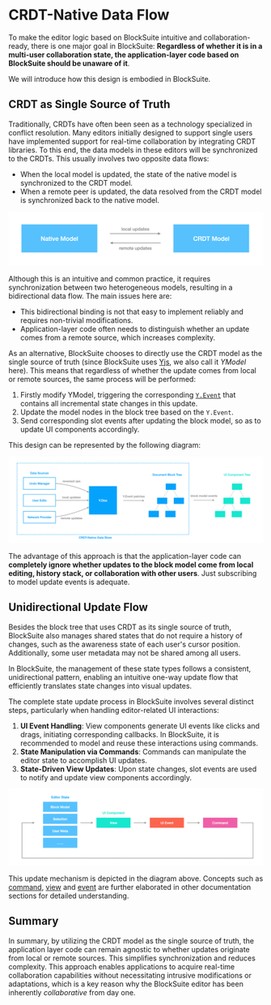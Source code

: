 # CRDT-Native Data Flow

To make the editor logic based on BlockSuite intuitive and collaboration-ready, there is one major goal in BlockSuite: **Regardless of whether it is in a multi-user collaboration state, the application-layer code based on BlockSuite should be unaware of it**.

We will introduce how this design is embodied in BlockSuite.

## CRDT as Single Source of Truth

Traditionally, CRDTs have often been seen as a technology specialized in conflict resolution. Many editors initially designed to support single users have implemented support for real-time collaboration by integrating CRDT libraries. To this end, the data models in these editors will be synchronized to the CRDTs. This usually involves two opposite data flows:

- When the local model is updated, the state of the native model is synchronized to the CRDT model.
- When a remote peer is updated, the data resolved from the CRDT model is synchronized back to the native model.

![bidirectional-data-flow](../images/bidirectional-data-flow.png)

Although this is an intuitive and common practice, it requires synchronization between two heterogeneous models, resulting in a bidirectional data flow. The main issues here are:

- This bidirectional binding is not that easy to implement reliably and requires non-trivial modifications.
- Application-layer code often needs to distinguish whether an update comes from a remote source, which increases complexity.

As an alternative, BlockSuite chooses to directly use the CRDT model as the single source of truth (since BlockSuite uses [Yjs](https://github.com/yjs/yjs), we also call it _YModel_ here). This means that regardless of whether the update comes from local or remote sources, the same process will be performed:

1. Firstly modify YModel, triggering the corresponding [`Y.Event`](https://docs.yjs.dev/api/y.event) that contains all incremental state changes in this update.
2. Update the model nodes in the block tree based on the `Y.Event`.
3. Send corresponding slot events after updating the block model, so as to update UI components accordingly.

This design can be represented by the following diagram:

![crdt-native-data-flow](../images/crdt-native-data-flow.png)

The advantage of this approach is that the application-layer code can **completely ignore whether updates to the block model come from local editing, history stack, or collaboration with other users**. Just subscribing to model update events is adequate.

## Unidirectional Update Flow

Besides the block tree that uses CRDT as its single source of truth, BlockSuite also manages shared states that do not require a history of changes, such as the awareness state of each user's cursor position. Additionally, some user metadata may not be shared among all users.

In BlockSuite, the management of these state types follows a consistent, unidirectional pattern, enabling an intuitive one-way update flow that efficiently translates state changes into visual updates.

The complete state update process in BlockSuite involves several distinct steps, particularly when handling editor-related UI interactions:

1. **UI Event Handling**: View components generate UI events like clicks and drags, initiating corresponding callbacks. In BlockSuite, it is recommended to model and reuse these interactions using commands.
2. **State Manipulation via Commands**: Commands can manipulate the editor state to accomplish UI updates.
3. **State-Driven View Updates**: Upon state changes, slot events are used to notify and update view components accordingly.

![block-std-data-flow](../images/block-std-data-flow.png)

This update mechanism is depicted in the diagram above. Concepts such as [command](./command), [view](./block-view) and [event](./event) are further elaborated in other documentation sections for detailed understanding.

## Summary

In summary, by utilizing the CRDT model as the single source of truth, the application layer code can remain agnostic to whether updates originate from local or remote sources. This simplifies synchronization and reduces complexity. This approach enables applications to acquire real-time collaboration capabilities without necessitating intrusive modifications or adaptations, which is a key reason why the BlockSuite editor has been inherently _collaborative_ from day one.
